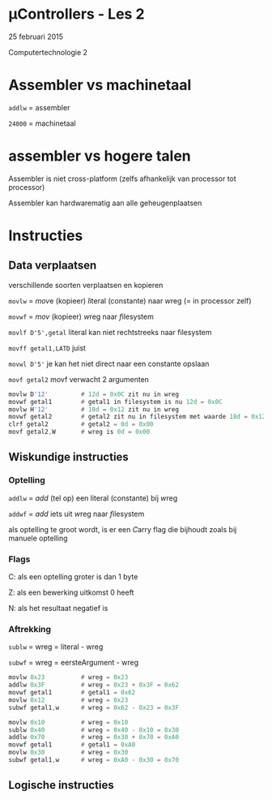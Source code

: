 # µControllers - Les 2
25 februari 2015

Computertechnologie 2

# Assembler vs machinetaal

`addlw` = assembler

`24000` = machinetaal

# assembler vs hogere talen

Assembler is niet cross-platform (zelfs afhankelijk van processor tot processor)

Assembler kan hardwarematig aan alle geheugenplaatsen

# Instructies

## Data verplaatsen

verschillende soorten verplaatsen en kopieren

`movlw` = *mov*e (kopieer) *l*iteral (constante) naar *w*reg (= in processor zelf)

`movwf` = *mov* (kopieer) *w*reg naar *f*ilesystem

`movlf D'5',getal` literal kan niet rechtstreeks naar filesystem

`movff getal1,LATD` juist

`movwl D'5'` je kan het niet direct naar een constante opslaan

`movf getal2` movf verwacht 2 argumenten

```asm
movlw D'12'			# 12d = 0x0C zit nu in wreg
movwf getal1		# getal1 in filesystem is nu 12d = 0x0C
movlw H'12'			# 18d = 0x12 zit nu in wreg
movwf getal2		# getal2 zit nu in filesystem met waarde 18d = 0x12
clrf getal2			# getal2 = 0d = 0x00
movf getal2,W		# wreg is 0d = 0x00
```

## Wiskundige instructies

### Optelling

`addlw` = *add* (tel op) een literal (constante) bij *w*reg

`addwf` = *add* iets uit *w*reg naar *f*ilesystem

als optelling te groot wordt, is er een *C*arry flag die bijhoudt zoals bij manuele optelling

### Flags

C: als een optelling groter is dan 1 byte

Z: als een bewerking uitkomst 0 heeft

N: als het resultaat negatief is

### Aftrekking

`sublw` = wreg = literal - wreg

`subwf` = wreg = eersteArgument - wreg

```asm
movlw 0x23			# wreg = 0x23
addlw 0x3F			# wreg = 0x23 + 0x3F = 0x62
movwf getal1		# getal1 = 0x62
movlw 0x12			# wreg = 0x23
subwf getal1,w		# wreg = 0x62 - 0x23 = 0x3F
```

```asm
movlw 0x10			# wreg = 0x10
sublw 0x40			# wreg = 0x40 - 0x10 = 0x30
addlw 0x70			# wreg = 0x30 + 0x70 = 0xA0
movwf getal1		# getal1 = 0xA0
movlw 0x30			# wreg = 0x30
subwf getal1,w		# wreg = 0xA0 - 0x30 = 0x70
```

## Logische instructies